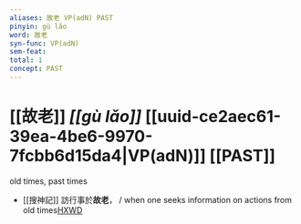```yaml
---
aliases: 故老 VP(adN) PAST
pinyin: gù lǎo
word: 故老
syn-func: VP(adN)
sem-feat: 
total: 1
concept: PAST 
---
```

# [[故老]] *[[gù lǎo]]*  [[uuid-ce2aec61-39ea-4be6-9970-7fcbb6d15da4|VP(adN)]] [[PAST]]
old times, past times
 - [[搜神記]] 訪行事於**故老**， / when one seeks information on actions from old times[HXWD](https://hxwd.org/textview.html?location=KR3l0099_tls_000-1a.20)